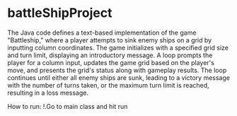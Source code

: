 ﻿# battleShipProject
The Java code defines a text-based implementation of the game "Battleship," where a player attempts to sink enemy ships on a grid by inputting column coordinates. The game initializes with a specified grid size and turn limit, displaying an introductory message. A loop prompts the player for a column input, updates the game grid based on the player's move, and presents the grid's status along with gameplay results. The loop continues until either all enemy ships are sunk, leading to a victory message with the number of turns taken, or the maximum turn limit is reached, resulting in a loss message. 

How to run:
!.Go to main class and hit run
